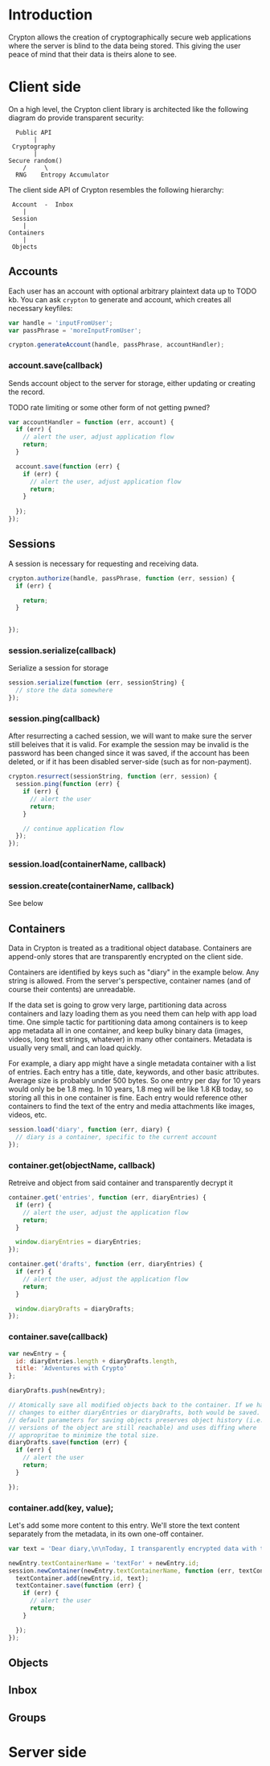 # Introduction

Crypton allows the creation of cryptographically secure web applications where the server is blind to the data being stored. This giving the user peace of mind that their data is theirs alone to see.

# Client side

On a high level, the Crypton client library is architected like the following diagram do provide transparent security:

````
  Public API
       |
 Cryptography
       |
Secure random()
    /     \
  RNG    Entropy Accumulator
````

The client side API of Crypton resembles the following hierarchy:

````
 Account  -  Inbox
    |
 Session
    |
Containers
    |
 Objects
````

## Accounts

Each user has an account with optional arbitrary plaintext data up to TODO kb. You can ask `crypton` to generate and account, which creates all necessary keyfiles:

````javascript
var handle = 'inputFromUser';
var passPhrase = 'moreInputFromUser';

crypton.generateAccount(handle, passPhrase, accountHandler);
````

### account.save(callback)

Sends account object to the server for storage, either updating or creating the record.

TODO rate limiting or some other form of not getting pwned?

````javascript
var accountHandler = function (err, account) {
  if (err) {
    // alert the user, adjust application flow
    return;
  }

  account.save(function (err) {
    if (err) {
      // alert the user, adjust application flow
      return;
    }
  
  });
});
````

## Sessions

A session is necessary for requesting and receiving data.

````javascript
crypton.authorize(handle, passPhrase, function (err, session) {
  if (err) {

    return;
  }

  
});
````

### session.serialize(callback)

Serialize a session for storage

````javascript
session.serialize(function (err, sessionString) {
  // store the data somewhere
});
````

### session.ping(callback)

After resurrecting a cached session, we will want to make sure the server still beleives that it is valid. For example the session may be invalid is the password has been changed since it was saved, if the account has been deleted, or if it has been disabled server-side (such as for non-payment).

````javascript
crypton.resurrect(sessionString, function (err, session) {
  session.ping(function (err) {
    if (err) {
      // alert the user
      return;
    }

    // continue application flow
  });
});
````

### session.load(containerName, callback)
### session.create(containerName, callback)

See below

## Containers

Data in Crypton is treated as a traditional object database. Containers are append-only stores that are transparently encrypted on the client side.

Containers are identified by keys such as "diary" in the example below. Any string is allowed. From the server's perspective, container names (and of course their contents) are unreadable.

If the data set is going to grow very large, partitioning data across containers and lazy loading them as you need them can help with app load time. One simple tactic for partitioning data among containers is to keep app metadata all in one container, and keep bulky binary data (images, videos, long text strings, whatever) in many other containers. Metadata is usually very small, and can load quickly.

For example, a diary app might have a single metadata container with a list of entries. Each entry has a title, date, keywords, and other basic attributes. Average size is probably under 500 bytes. So one entry per day for 10 years would only be be 1.8 meg. In 10 years, 1.8 meg will be like 1.8 KB today, so storing all this in one container is fine. Each entry would reference other containers to find the text of the entry and media attachments like images, videos, etc.

````javascript
session.load('diary', function (err, diary) {
  // diary is a container, specific to the current account
});
````

### container.get(objectName, callback)

Retreive and object from said container and transparently decrypt it

````javascript
container.get('entries', function (err, diaryEntries) {
  if (err) {
    // alert the user, adjust the application flow
    return;
  }

  window.diaryEntries = diaryEntries;
});

container.get('drafts', function (err, diaryEntries) {
  if (err) {
    // alert the user, adjust the application flow
    return;
  }

  window.diaryDrafts = diaryDrafts;
});
````

### container.save(callback)

````javascript
var newEntry = {
  id: diaryEntries.length + diaryDrafts.length,
  title: 'Adventures with Crypto'
};

diaryDrafts.push(newEntry);

// Atomically save all modified objects back to the container. If we had made
// changes to either diaryEntries or diaryDrafts, both would be saved. The
// default parameters for saving objects preserves object history (i.e. previous
// versions of the object are still reachable) and uses diffing where
// appropritae to minimize the total size. 
diaryDrafts.save(function (err) {
  if (err) {
    // alert the user
    return;
  }

});
````

### container.add(key, value);

Let's add some more content to this entry. We'll store the text content separately from the metadata, in its own one-off container.

````javascript
var text = 'Dear diary,\n\nToday, I transparently encrypted data with the RSA algorithm and it was dreamy.';

newEntry.textContainerName = 'textFor' + newEntry.id;
session.newContainer(newEntry.textContainerName, function (err, textContainer) {
  textContainer.add(newEntry.id, text);
  textContainer.save(function (err) {
    if (err) {
      // alert the user
      return;
    }

  });
});
````

## Objects

## Inbox

## Groups

# Server side

